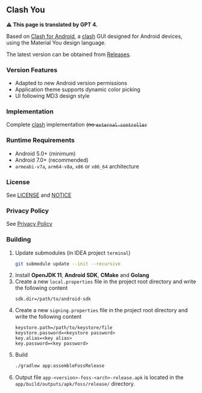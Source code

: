 ## Clash You

**⚠ This page is translated by GPT 4.**

Based on [Clash for Android](https://github.com/Kr328/ClashForAndroid),
a [clash](https://github.com/Dreamacro/clash) GUI designed for Android devices, using the Material
You design language.

The latest version can be obtained
from [Releases](https://github.com/Kr328/ClashForAndroid/releases).

### Version Features

- Adapted to new Android version permissions
- Application theme supports dynamic color picking
- UI following MD3 design style

### Implementation

Complete [clash](https://github.com/Dreamacro/clash) implementation ~~(no `external-controller`~~

### Runtime Requirements

- Android 5.0+ (minimum)
- Android 7.0+ (recommended)
- `armeabi-v7a`, `arm64-v8a`, `x86` or `x86_64` architecture

### License

See [LICENSE](./LICENSE) and [NOTICE](./NOTICE)

### Privacy Policy

See [Privacy Policy](./PRIVACY_POLICY.md)

### Building

1. Update submodules (in IDEA project `terminal`)
   ```sh
   git submodule update --init --recursive
   ```
2. Install **OpenJDK 11**, **Android SDK**, **CMake** and **Golang**
3. Create a new `local.properties` file in the project root directory and write the following content
   ```properties
   sdk.dir=/path/to/android-sdk
   ```
4. Create a new `signing.properties` file in the project root directory and write the following content
   ```properties
   keystore.path=/path/to/keystore/file
   keystore.password=<keystore password>
   key.alias=<key alias>
   key.password=<key password>
   ```
5. Build
   ```sh
   ./gradlew app:assembleFossRelease
   ```
6. Output file `app-<version>-foss-<arch>-release.apk` is located in the `app/build/outputs/apk/foss/release/` directory.
